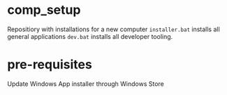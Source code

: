 # comp_setup
Repositiory with installations for a new computer
`installer.bat` installs all general applications
`dev.bat` installs all developer tooling.

# pre-requisites
Update Windows App installer through Windows Store